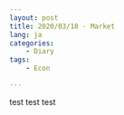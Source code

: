 ```yaml
---
layout: post
title: 2020/03/18 - Market
lang: ja
categories:
    - Diary
tags:
    - Econ

---
```


test
test
test

